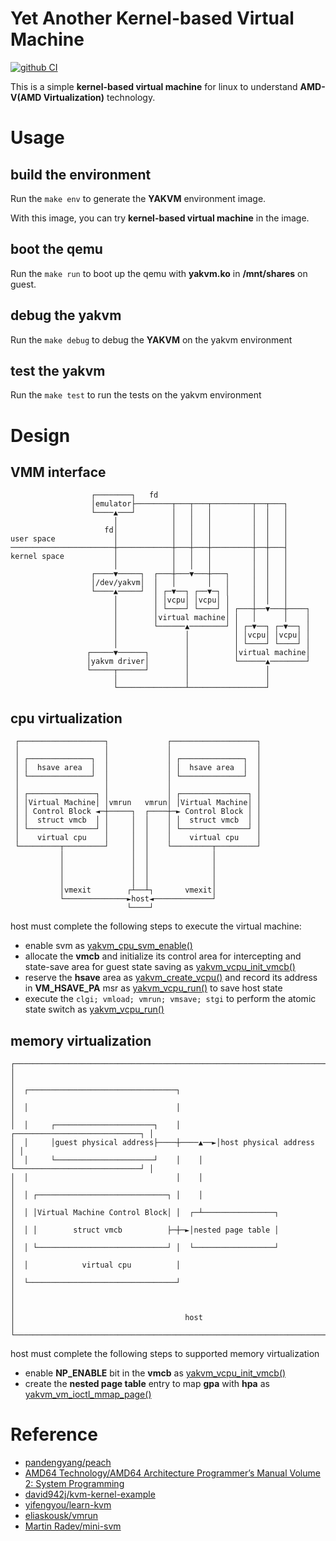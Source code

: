 # Yet Another Kernel-based Virtual Machine

[![github CI](https://github.com/JiaweiHawk/yakvm/actions/workflows/main.yml/badge.svg)](https://github.com/JiaweiHawk/yakvm/actions/)

This is a simple **kernel-based virtual machine** for linux to understand **AMD-V(AMD Virtualization)** technology.

# Usage

## build the environment

Run the ```make env``` to generate the **YAKVM** environment image.

With this image, you can try **kernel-based virtual machine** in the image.

## boot the qemu

Run the ```make run``` to boot up the qemu with **yakvm.ko** in **/mnt/shares** on guest.

## debug the yakvm

Run the ```make debug``` to debug the **YAKVM** on the yakvm environment

## test the yakvm

Run the ```make test``` to run the tests on the yakvm environment

# Design

## VMM interface

```
                  ┌────────┐   fd
                  │emulator├────────┬───┬───┬─────────┬──┬───┐
                  └────▲───┘        │   │   │         │  │   │
                       │            │   │   │         │  │   │
                     fd│            │   │   │         │  │   │
user space             │            │   │   │         │  │   │
───────────────────────┼────────────┼───┼───┼─────────┼──┼───┤
kernel space           │            │   │   │         │  │   │
                       │            │   │   │         │  │   │
                  ┌────▼─────┐  ┌───┼───▼───┼───┐     │  │   │
                  │/dev/yakvm│  │   │       │   │     │  │   │
                  └────▲─────┘  │ ┌─▼──┐ ┌──▼─┐ │     │  │   │
                       │        │ │vcpu│ │vcpu│ │     │  │   │
                       │        │ └────┘ └────┘ │ ┌───┼──▼───┼────┐
                       │        │virtual machine│ │   │      │    │
                       │        └──────▲────────┘ │ ┌─▼──┐ ┌─▼──┐ │
                       │               │          │ │vcpu│ │vcpu│ │
                       │               │          │ └────┘ └────┘ │
                 ┌─────▼──────┐        │          │virtual machine│
                 │yakvm driver│        │          └──────▲────────┘
                 └─────┬──────┘        │                 │
                       │               │                 │
                       └───────────────┴─────────────────┘
```

## cpu virtualization

```
 ┌───────────────────┐             ┌───────────────────┐
 │                   │             │                   │
 │ ┌──────────────┐  │             │ ┌──────────────┐  │
 │ │  hsave area  │  │             │ │  hsave area  │  │
 │ └──────────────┘  │             │ └──────────────┘  │
 │                   │             │                   │
 │ ┌───────────────┐ │             │ ┌───────────────┐ │
 │ │Virtual Machine│ │vmrun   vmrun│ │Virtual Machine│ │
 │ │ Control Block ◄─┼─────┐  ┌────┼─► Control Block │ │
 │ │  struct vmcb  │ │     │  │    │ │  struct vmcb  │ │
 │ └───────────────┘ │     │  │    │ └───────────────┘ │
 │    virtual cpu    │     │  │    │    virtual cpu    │
 └─────────┬─────────┘     │  │    └─────────┬─────────┘
           │               │  │              │
           │               │  │              │
           │               │  │              │
           │               │  │              │
           │vmexit        ┌┴──┴┐       vmexit│
           └──────────────►host◄─────────────┘
                          └────┘
```

host must complete the following steps to execute the virtual machine:
- enable svm as [yakvm_cpu_svm_enable()](./driver/main.c)
- allocate the **vmcb** and initialize its control area for intercepting and state-save area for guest state saving as [yakvm_vcpu_init_vmcb()](./driver/cpu.c)
- reserve the **hsave** area as [yakvm_create_vcpu()](./driver/main.c) and record its address in **VM_HSAVE_PA** msr as [yakvm_vcpu_run()](./driver/cpu.c) to save host state
- execute the `clgi; vmload; vmrun; vmsave; stgi` to perform the atomic state switch as [yakvm_vcpu_run()](./driver/cpu.c)

## memory virtualization

```
┌────────────────────────────────────────────────────────────────────────────┐
│                                                                            │
│  ┌─────────────────────────────────┐                                       │
│  │                                 │                                       │
│  │     ┌──────────────────────┐    │        ┌────────────────────────────┐ │
│  │     │guest physical address├────┼────▲──►│host physical address       │ │
│  │     └──────────────────────┘    │    │   └────────────────────────────┘ │
│  │                                 │    │                                  │
│  │ ┌─────────────────────────────┐ │    │                                  │
│  │ │Virtual Machine Control Block│ │  ┌─┴────────────────┐                 │
│  │ │        struct vmcb          ├─┼─►│nested page table │                 │
│  │ └─────────────────────────────┘ │  └──────────────────┘                 │
│  │            virtual cpu          │                                       │
│  └─────────────────────────────────┘                                       │
│                                                                            │
│                                      host                                  │
└────────────────────────────────────────────────────────────────────────────┘
```

host must complete the following steps to supported memory virtualization
- enable **NP_ENABLE** bit in the **vmcb** as [yakvm_vcpu_init_vmcb()](./driver/cpu.c)
- create the **nested page table** entry to map **gpa** with **hpa** as [yakvm_vm_ioctl_mmap_page()](./driver/vm.c)

# Reference

- [pandengyang/peach](https://github.com/pandengyang/peach)
- [AMD64 Technology/AMD64 Architecture Programmer’s Manual Volume 2: System Programming](https://www.amd.com/content/dam/amd/en/documents/processor-tech-docs/programmer-references/24593.pdf)
- [david942j/kvm-kernel-example](https://github.com/david942j/kvm-kernel-example)
- [yifengyou/learn-kvm](https://github.com/yifengyou/learn-kvm/blob/master/docs/虚拟化实现技术/虚拟化实现技术.md#amd虚拟化)
- [eliaskousk/vmrun](https://github.com/eliaskousk/vmrun/tree/dev)
- [Martin Radev/mini-svm](http://varko.xyz/mini-svm-chapter-1.html)
